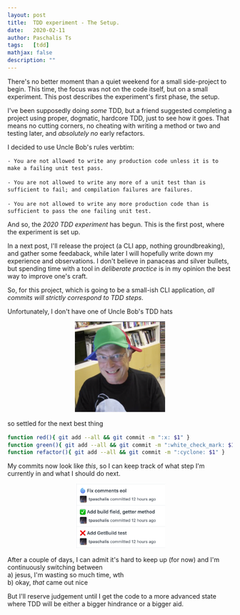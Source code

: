 ```yaml
---
layout: post
title:  TDD experiment - The Setup.
date:   2020-02-11
author: Paschalis Ts
tags:   [tdd]
mathjax: false
description: ""
---
```


There's no better moment than a quiet weekend for a small side-project to begin. This time, the focus was not on the code itself, but on a small experiment. This post describes the experiment's first phase, the setup.

I've been supposedly doing *some* TDD, but a friend suggested completing a project using proper, dogmatic, hardcore TDD, just to see how it goes. That means no cutting corners, no cheating with writing a method or two and testing later, and *absolutely no* early refactors.

I decided to use Uncle Bob's rules verbtim:
```
- You are not allowed to write any production code unless it is to make a failing unit test pass.

- You are not allowed to write any more of a unit test than is sufficient to fail; and compilation failures are failures.

- You are not allowed to write any more production code than is sufficient to pass the one failing unit test.
```

And so, the *2020 TDD experiment* has begun. This is the first post, where the experiment is set up.

In a next post, I'll release the project (a CLI app, nothing groundbreaking), and gather some feedaback, while later I will hopefully write down my experience and observations. I don't believe in panaceas and silver bullets, but spending time with a tool in *deliberate practice* is in my opinion the best way to improve one's craft.


So, for this project, which is going to be a small-ish CLI application, *all commits will strictly correspond to TDD steps*.

Unfortunately, I don't have one of Uncle Bob's TDD hats
<center>
<img src="/images/uncle-bob-tdd-hat.png" style='height: 40%; width: 40%; object-fit: contain'/>
</center>


so settled for the next best thing

```bash
function red(){ git add --all && git commit -m ":x: $1" }
function green(){ git add --all && git commit -m ":white_check_mark: $1" }
function refactor(){ git add --all && git commit -m ":cyclone: $1" }
```

My commits now look like *this*, so I can keep track of what step I'm currently in and what I should do next.

<center>
<img src="/images/tdd-experiment-commits.png" style='height: 40%; width: 40%; object-fit: contain'/>
</center>

After a couple of days, I can admit it's hard to keep up (for now) and I'm continuously switching between   
a) jesus, I'm wasting so much time, wth   
b) okay, *that* came out nice   

But I'll reserve judgement until I get the code to a more advanced state where TDD will be either a bigger hindrance or a bigger aid.



